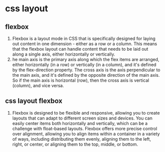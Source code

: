 # css layout

## flexbox

1. Flexbox is a layout mode in CSS that is specifically designed for laying out content in one dimension - either as a row or a column. This means that the flexbox layout can handle content that needs to be laid out along a single axis, either horizontally or vertically.
2. he main axis is the primary axis along which the flex items are arranged, either horizontally (in a row) or vertically (in a column), and it's defined by the flex-direction property. The cross axis is the axis perpendicular to the main axis, and it's defined by the opposite direction of the main axis. So if the main axis is horizontal (row), then the cross axis is vertical (column), and vice versa.

## css layout flexbox

1. Flexbox is designed to be flexible and responsive, allowing you to create layouts that can adapt to different screen sizes and devices. You can easily center items both horizontally and vertically, which can be a challenge with float-based layouts. Flexbox offers more precise control over alignment, allowing you to align items within a container in a variety of ways, including distributing them evenly, aligning them to the left, right, or center, or aligning them to the top, middle, or bottom.
